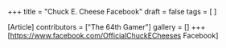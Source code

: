+++
title = "Chuck E. Cheese Facebook"
draft = false
tags = [ ]

[Article]
contributors = ["The 64th Gamer"]
gallery = []
+++
[https://www.facebook.com/OfficialChuckECheeses Facebook]